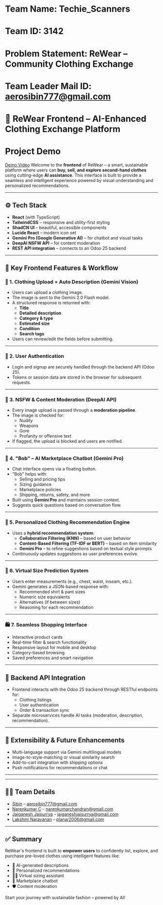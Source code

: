 # Team Name: Techie_Scanners
# Team ID: 3142
# Problem Statement: ReWear – Community Clothing Exchange
# Team Leader Mail ID: aerosibin777@gmail.com
# 👕 ReWear Frontend – AI-Enhanced Clothing Exchange Platform

# Project Demo
[Demo Video]([https://github.com/plan28-06](https://drive.google.com/file/d/11g7IUN1PeLruDyPTy4nKnOIlG6SlIYZy/view?usp=drive_link))
Welcome to the **frontend** of ReWear – a smart, sustainable platform where users can **buy, sell, and explore second-hand clothes** using cutting-edge **AI assistance**. This interface is built to provide a seamless and intelligent experience powered by visual understanding and personalized recommendations.

---

## ⚙️ Tech Stack

- **React** (with TypeScript)
- **TailwindCSS** – responsive and utility-first styling
- **ShadCN UI** – beautiful, accessible components
- **Lucide React** – modern icon set
- **Gemini Pro (Google Generative AI)** – for chatbot and visual tasks
- **DeepAI NSFW API** – for content moderation
- **REST API integration** – connects to an Odoo 25 backend

---

## 🚀 Key Frontend Features & Workflow

### 🧥 1. Clothing Upload + Auto Description (Gemini Vision)
- Users can upload a clothing image.
- The image is sent to the Gemini 2.0 Flash model.
- A structured response is returned with:
  - **Title**
  - **Detailed description**
  - **Category & type**
  - **Estimated size**
  - **Condition**
  - **Search tags**
- Users can review/edit the fields before submitting.

---

### 🔐 2. User Authentication
- Login and signup are securely handled through the backend API (Odoo 25).
- Tokens or session data are stored in the browser for subsequent requests.

---

### 🧼 3. NSFW & Content Moderation (DeepAI API)
- Every image upload is passed through a **moderation pipeline**.
- The image is checked for:
  - Nudity
  - Weapons
  - Gore
  - Profanity or offensive text
- If flagged, the upload is blocked and users are notified.

---

### 🤖 4. "Bob" – AI Marketplace Chatbot (Gemini Pro)
- Chat interface opens via a floating button.
- "Bob" helps with:
  - Selling and pricing tips
  - Sizing guidance
  - Marketplace policies
  - Shipping, returns, safety, and more
- Built using **Gemini Pro** and maintains session context.
- Suggests quick questions based on conversation flow.

---

### 🎯 5. Personalized Clothing Recommendation Engine
- Uses a **hybrid recommendation system**:
  - **Collaborative Filtering (KNN)** – based on user behavior
  - **Content-Based Filtering (TF-IDF or BERT)** – based on item similarity
  - **Gemini Pro** – to refine suggestions based on textual style prompts
- Continuously updates suggestions as user preferences evolve.

---

### 📏 6. Virtual Size Prediction System
- Users enter measurements (e.g., chest, waist, inseam, etc.).
- Gemini generates a JSON-based response with:
  - Recommended shirt & pant sizes
  - Numeric size equivalents
  - Alternatives (if between sizes)
  - Reasoning for each recommendation

---

### 🛍️ 7. Seamless Shopping Interface
- Interactive product cards
- Real-time filter & search functionality
- Responsive layout for mobile and desktop
- Category-based browsing
- Saved preferences and smart navigation

---

## 🔄 Backend API Integration
- Frontend interacts with the Odoo 25 backend through RESTful endpoints for:
  - Clothing listings
  - User authentication
  - Order & transaction sync
- Separate microservices handle AI tasks (moderation, description, recommendation).

---

## 🧩 Extensibility & Future Enhancements
- Multi-language support via Gemini multilingual models
- Image-to-style-matching or visual similarity search
- Add-to-cart integration with shipping options
- Push notifications for recommendations or chat

---


---
## 👨‍💻 Team Details 

- [Sibin](https://github.com/aerosibin) – aerosibin777@gmail.com  
- [Narenkumar C](https://github.com/narenkumarchandran) – narenkumarchandran@gmail.com  
- [Jaiganesh Jaisurrya](https://github.com/scara-02) – jaiganeshjaisurrya@gmail.com  
- [Lakshmi Narayanan](https://github.com/plan28-06) – planar2006@gmail.com  

---

## ✅ Summary

ReWear's frontend is built to **empower users** to confidently list, explore, and purchase pre-loved clothes using intelligent features like:

- 🧠 AI-generated descriptions  
- 🎯 Personalized recommendations  
- 🧑‍💻 Virtual sizing assistant  
- 🤖 Marketplace chatbot  
- 🛡️ Content moderation  

Start your journey with sustainable fashion – powered by AI!



